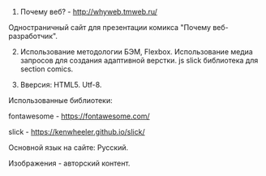 1. Почему веб? - http://whyweb.tmweb.ru/

Одностраничный сайт для презентации комикса "Почему веб-разработчик".

2. Использование методологии БЭМ, Flexbox. Использование медиа запросов для создания адаптивной верстки. js slick библиотека для section comics.

3. Вверсия: HTML5. Utf-8.

Использованные библиотеки:

fontawesome - https://fontawesome.com/

<script src="https://ajax.googleapis.com/ajax/libs/jquery/3.3.1/jquery.min.js"></script>

<script type="text/javascript" src="https://cdn.jsdelivr.net/npm/slick-carousel@1.8.1/slick/slick.min.js"></script>

slick - https://kenwheeler.github.io/slick/

Основной язык на сайте: Русский.

Изображения - авторский контент.
